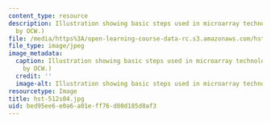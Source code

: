 ```yaml
---
content_type: resource
description: Illustration showing basic steps used in microarray technology. (Figure
  by OCW.)
file: /media/https%3A/open-learning-course-data-rc.s3.amazonaws.com/hst-512-genomic-medicine-spring-2004/bed95ee6e0a6a01eff76d80d185d8af3_hst-512s04.jpg
file_type: image/jpeg
image_metadata:
  caption: Illustration showing basic steps used in microarray technology. (Figure
    by OCW.)
  credit: ''
  image-alt: Illustration showing basic steps used in microarray technology.
resourcetype: Image
title: hst-512s04.jpg
uid: bed95ee6-e0a6-a01e-ff76-d80d185d8af3
---
```

